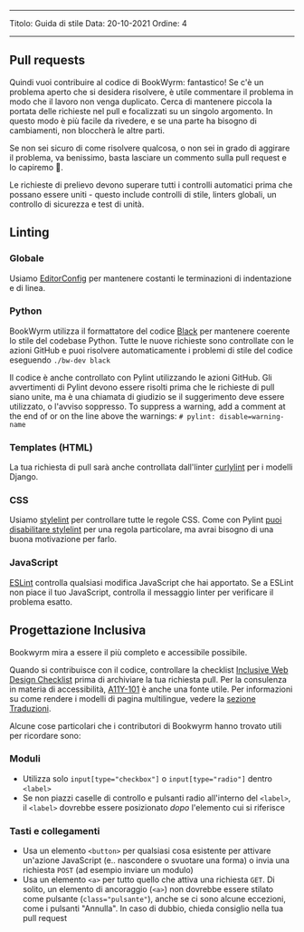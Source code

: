 - - -
Titolo: Guida di stile Data: 20-10-2021 Ordine: 4
- - -

## Pull requests

Quindi vuoi contribuire al codice di BookWyrm: fantastico! Se c'è un problema aperto che si desidera risolvere, è utile commentare il problema in modo che il lavoro non venga duplicato. Cerca di mantenere piccola la portata delle richieste nel pull e focalizzati su un singolo argomento. In questo modo è più facile da rivedere, e se una parte ha bisogno di cambiamenti, non bloccherà le altre parti.

Se non sei sicuro di come risolvere qualcosa, o non sei in grado di aggirare il problema, va benissimo, basta lasciare un commento sulla pull request e lo capiremo 💖.

Le richieste di prelievo devono superare tutti i controlli automatici prima che possano essere uniti - questo include controlli di stile, linters globali, un controllo di sicurezza e test di unità.

## Linting

### Globale

Usiamo [EditorConfig](https://editorconfig.org) per mantenere costanti le terminazioni di indentazione e di linea.

### Python

BookWyrm utilizza il formattatore del codice [Black](https://github.com/psf/black) per mantenere coerente lo stile del codebase Python. Tutte le nuove richieste sono controllate con le azioni GitHub e puoi risolvere automaticamente i problemi di stile del codice eseguendo `./bw-dev black`

Il codice è anche controllato con Pylint utilizzando le azioni GitHub. Gli avvertimenti di Pylint devono essere risolti prima che le richieste di pull siano unite, ma è una chiamata di giudizio se il suggerimento deve essere utilizzato, o l'avviso soppresso. To suppress a warning, add a comment at the end of or on the line above the warnings: `# pylint: disable=warning-name`

### Templates (HTML)

La tua richiesta di pull sarà anche controllata dall'linter [curlylint](https://www.curlylint.org) per i modelli Django.

### CSS

Usiamo [stylelint](https://stylelint.io) per controllare tutte le regole CSS. Come con Pylint [puoi disabilitare stylelint](https://stylelint.io/user-guide/ignore-code) per una regola particolare, ma avrai bisogno di una buona motivazione per farlo.

### JavaScript

[ESLint](https://eslint.org) controlla qualsiasi modifica JavaScript che hai apportato. Se a ESLint non piace il tuo JavaScript, controlla il messaggio linter per verificare il problema esatto.

## Progettazione Inclusiva

Bookwyrm mira a essere il più completo e accessibile possibile.

Quando si contribuisce con il codice, controllare la checklist [Inclusive Web Design Checklist](https://github.com/bookwyrm-social/bookwyrm/discussions/1354) prima di archiviare la tua richiesta pull. Per la consulenza in materia di accessibilità, [A11Y-101](https://www.a11y-101.com/development) è anche una fonte utile. Per informazioni su come rendere i modelli di pagina multilingue, vedere la [sezione Traduzioni](/translations.html).

Alcune cose particolari che i contributori di Bookwyrm hanno trovato utili per ricordare sono:

### Moduli

* Utilizza solo `input[type="checkbox"]` o `input[type="radio"]` dentro `<label>`
* Se non piazzi caselle di controllo e pulsanti radio all'interno del `<label>`, il `<label>` dovrebbe essere posizionato _dopo_ l'elemento cui si riferisce

### Tasti e collegamenti

* Usa un elemento `<button>` per qualsiasi cosa esistente per attivare un'azione JavaScript (e.. nascondere o svuotare una forma) o invia una richiesta `POST` (ad esempio inviare un modulo)
* Usa un elemento `<a>` per tutto quello che attiva una richiesta `GET`. Di solito, un elemento di ancoraggio (`<a>`) non dovrebbe essere stilato come pulsante (`class="pulsante"`), anche se ci sono alcune eccezioni, come i pulsanti "Annulla". In caso di dubbio, chieda consiglio nella tua pull request
